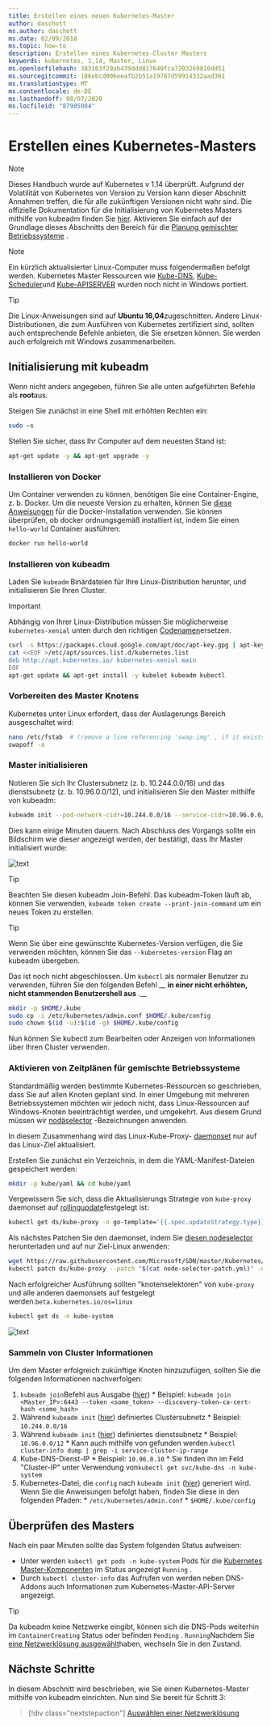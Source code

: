 ```yaml
---
title: Erstellen eines neuen Kubernetes-Master
author: daschott
ms.author: daschott
ms.date: 02/09/2018
ms.topic: how-to
description: Erstellen eines Kubernetes-Cluster Masters
keywords: kubernetes, 1,14, Master, Linux
ms.openlocfilehash: 383163f29ab439ddd817640fca7203269810dd51
ms.sourcegitcommit: 186ebcd006eeafb2b51a19787d59914332aad361
ms.translationtype: MT
ms.contentlocale: de-DE
ms.lasthandoff: 08/07/2020
ms.locfileid: "87985084"
---
```

# <a name="creating-a-kubernetes-master"></a>Erstellen eines Kubernetes-Masters #
> [!NOTE]
> Dieses Handbuch wurde auf Kubernetes v 1.14 überprüft. Aufgrund der Volatilität von Kubernetes von Version zu Version kann dieser Abschnitt Annahmen treffen, die für alle zukünftigen Versionen nicht wahr sind. Die offizielle Dokumentation für die Initialisierung von Kubernetes Masters mithilfe von kubeadm finden Sie [hier](https://kubernetes.io/docs/setup/independent/install-kubeadm/). Aktivieren Sie einfach auf der Grundlage dieses Abschnitts den Bereich für die [Planung gemischter Betriebssysteme](#enable-mixed-os-scheduling) .

> [!NOTE]
> Ein kürzlich aktualisierter Linux-Computer muss folgendermaßen befolgt werden. Kubernetes Master Ressourcen wie [Kube-DNS](https://kubernetes.io/docs/concepts/services-networking/dns-pod-service/), [Kube-Scheduler](https://kubernetes.io/docs/reference/command-line-tools-reference/kube-scheduler/)und [Kube-APISERVER](https://kubernetes.io/docs/reference/command-line-tools-reference/kube-apiserver/) wurden noch nicht in Windows portiert.

> [!tip]
> Die Linux-Anweisungen sind auf **Ubuntu 16,04**zugeschnitten. Andere Linux-Distributionen, die zum Ausführen von Kubernetes zertifiziert sind, sollten auch entsprechende Befehle anbieten, die Sie ersetzen können. Sie werden auch erfolgreich mit Windows zusammenarbeiten.


## <a name="initialization-using-kubeadm"></a>Initialisierung mit kubeadm ##
Wenn nicht anders angegeben, führen Sie alle unten aufgeführten Befehle als **root**aus.

Steigen Sie zunächst in eine Shell mit erhöhten Rechten ein:

```bash
sudo –s
```

Stellen Sie sicher, dass Ihr Computer auf dem neuesten Stand ist:

```bash
apt-get update -y && apt-get upgrade -y
```

### <a name="install-docker"></a>Installieren von Docker ###
Um Container verwenden zu können, benötigen Sie eine Container-Engine, z. b. Docker. Um die neueste Version zu erhalten, können Sie [diese Anweisungen](https://docs.docker.com/install/linux/docker-ce/ubuntu/) für die Docker-Installation verwenden. Sie können überprüfen, ob docker ordnungsgemäß installiert ist, indem Sie einen `hello-world` Container ausführen:

```bash
docker run hello-world
```

### <a name="install-kubeadm"></a>Installieren von kubeadm ###
Laden Sie `kubeadm` Binärdateien für Ihre Linux-Distribution herunter, und initialisieren Sie Ihren Cluster.

> [!Important]
> Abhängig von Ihrer Linux-Distribution müssen Sie möglicherweise `kubernetes-xenial` unten durch den richtigen [Codenamen](https://wiki.ubuntu.com/Releases)ersetzen.

```bash
curl -s https://packages.cloud.google.com/apt/doc/apt-key.gpg | apt-key add -
cat <<EOF >/etc/apt/sources.list.d/kubernetes.list
deb http://apt.kubernetes.io/ kubernetes-xenial main
EOF
apt-get update && apt-get install -y kubelet kubeadm kubectl
```

### <a name="prepare-the-master-node"></a>Vorbereiten des Master Knotens ###
Kubernetes unter Linux erfordert, dass der Auslagerungs Bereich ausgeschaltet wird:

```bash
nano /etc/fstab  # (remove a line referencing 'swap.img' , if it exists)
swapoff -a
```

### <a name="initialize-master"></a>Master initialisieren ###
Notieren Sie sich Ihr Clustersubnetz (z. b. 10.244.0.0/16) und das dienstsubnetz (z. b. 10.96.0.0/12), und initialisieren Sie den Master mithilfe von kubeadm:

```bash
kubeadm init --pod-network-cidr=10.244.0.0/16 --service-cidr=10.96.0.0/12
```

Dies kann einige Minuten dauern. Nach Abschluss des Vorgangs sollte ein Bildschirm wie dieser angezeigt werden, der bestätigt, dass Ihr Master initialisiert wurde:

![text](media/kubeadm-init.png)

> [!tip]
> Beachten Sie diesen kubeadm Join-Befehl. Das kubeadm-Token läuft ab, können Sie verwenden, `kubeadm token create --print-join-command` um ein neues Token zu erstellen.

> [!tip]
> Wenn Sie über eine gewünschte Kubernetes-Version verfügen, die Sie verwenden möchten, können Sie das `--kubernetes-version` Flag an kubeadm übergeben.

Das ist noch nicht abgeschlossen. Um `kubectl` als normaler Benutzer zu verwenden, führen Sie den folgenden Befehl __ **in einer nicht erhöhten, nicht stammenden Benutzershell aus** .__

```bash
mkdir -p $HOME/.kube
sudo cp -i /etc/kubernetes/admin.conf $HOME/.kube/config
sudo chown $(id -u):$(id -g) $HOME/.kube/config
```
Nun können Sie kubectl zum Bearbeiten oder Anzeigen von Informationen über Ihren Cluster verwenden.

### <a name="enable-mixed-os-scheduling"></a>Aktivieren von Zeitplänen für gemischte Betriebssysteme ###
Standardmäßig werden bestimmte Kubernetes-Ressourcen so geschrieben, dass Sie auf allen Knoten geplant sind. In einer Umgebung mit mehreren Betriebssystemen möchten wir jedoch nicht, dass Linux-Ressourcen auf Windows-Knoten beeinträchtigt werden, und umgekehrt. Aus diesem Grund müssen wir [nodäselector](https://kubernetes.io/docs/concepts/configuration/assign-pod-node/#nodeselector) -Bezeichnungen anwenden.

In diesem Zusammenhang wird das Linux-Kube-Proxy- [daemonset](https://kubernetes.io/docs/concepts/workloads/controllers/daemonset/) nur auf das Linux-Ziel aktualisiert.

Erstellen Sie zunächst ein Verzeichnis, in dem die YAML-Manifest-Dateien gespeichert werden:
```bash
mkdir -p kube/yaml && cd kube/yaml
```

Vergewissern Sie sich, dass die Aktualisierungs Strategie von `kube-proxy` daemonset auf [rollingupdate](https://kubernetes.io/docs/tasks/manage-daemon/update-daemon-set/)festgelegt ist:

```bash
kubectl get ds/kube-proxy -o go-template='{{.spec.updateStrategy.type}}{{"\n"}}' --namespace=kube-system
```

Als nächstes Patchen Sie den daemonset, indem Sie [diesen nodeselector](https://github.com/Microsoft/SDN/tree/master/Kubernetes/flannel/l2bridge/manifests/node-selector-patch.yml) herunterladen und auf nur Ziel-Linux anwenden:

```bash
wget https://raw.githubusercontent.com/Microsoft/SDN/master/Kubernetes/flannel/l2bridge/manifests/node-selector-patch.yml
kubectl patch ds/kube-proxy --patch "$(cat node-selector-patch.yml)" -n=kube-system
```

Nach erfolgreicher Ausführung sollten "knotenselektoren" von `kube-proxy` und alle anderen daemonsets auf festgelegt werden.`beta.kubernetes.io/os=linux`

```bash
kubectl get ds -n kube-system
```

![text](media/kube-proxy-ds.png)

### <a name="collect-cluster-information"></a>Sammeln von Cluster Informationen ###
Um dem Master erfolgreich zukünftige Knoten hinzuzufügen, sollten Sie die folgenden Informationen nachverfolgen:
  1. `kubeadm join`Befehl aus Ausgabe ([hier](#initialize-master))
    * Beispiel: `kubeadm join <Master_IP>:6443 --token <some_token> --discovery-token-ca-cert-hash <some_hash>`
  2. Während `kubeadm init` ([hier](#initialize-master)) definiertes Clustersubnetz
    * Beispiel: `10.244.0.0/16`
  3. Während `kubeadm init` ([hier](#initialize-master)) definiertes dienstsubnetz
    * Beispiel: `10.96.0.0/12`
    * Kann auch mithilfe von gefunden werden.`kubectl cluster-info dump | grep -i service-cluster-ip-range`
  4. Kube-DNS-Dienst-IP
    * Beispiel: `10.96.0.10`
    * Sie finden ihn im Feld "Cluster-IP" unter Verwendung von`kubectl get svc/kube-dns -n kube-system`
  5. Kubernetes-Datei, die `config` nach `kubeadm init` ([hier](#initialize-master)) generiert wird. Wenn Sie die Anweisungen befolgt haben, finden Sie diese in den folgenden Pfaden:
    * `/etc/kubernetes/admin.conf`
    * `$HOME/.kube/config`

## <a name="verifying-the-master"></a>Überprüfen des Masters ##
Nach ein paar Minuten sollte das System folgenden Status aufweisen:

  - Unter werden `kubectl get pods -n kube-system` Pods für die [Kubernetes Master-Komponenten](https://kubernetes.io/docs/concepts/overview/components/#master-components) im Status angezeigt `Running` .
  - Durch `kubectl cluster-info` das Aufrufen von werden neben DNS-Addons auch Informationen zum Kubernetes-Master-API-Server angezeigt.

> [!tip]
> Da kubeadm keine Netzwerke eingibt, können sich die DNS-Pods weiterhin im `ContainerCreating` Status oder befinden `Pending` . `Running`Nachdem Sie [eine Netzwerklösung ausgewählt](./network-topologies.md)haben, wechseln Sie in den Zustand.

## <a name="next-steps"></a>Nächste Schritte ##
In diesem Abschnitt wird beschrieben, wie Sie einen Kubernetes-Master mithilfe von kubeadm einrichten. Nun sind Sie bereit für Schritt 3:

> [!div class="nextstepaction"]
> [Auswählen einer Netzwerklösung](./network-topologies.md)